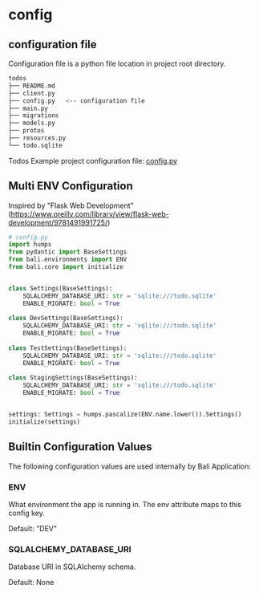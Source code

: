 # config 

## configuration file

Configuration file is a python file location in project root directory.

```bash
todos
├── README.md
├── client.py
├── config.py   <-- configuration file
├── main.py
├── migrations
├── models.py
├── protos
├── resources.py
└── todo.sqlite
```

Todos Example project configuration file: [config.py](examples/todos/config.py)


## Multi ENV Configuration

Inspired by "Flask Web Development" (https://www.oreilly.com/library/view/flask-web-development/9781491991725/)

```python
# config.py
import humps
from pydantic import BaseSettings
from bali.environments import ENV
from bali.core import initialize


class Settings(BaseSettings):
    SQLALCHEMY_DATABASE_URI: str = 'sqlite:///todo.sqlite'
    ENABLE_MIGRATE: bool = True
    
class DevSettings(BaseSettings):
    SQLALCHEMY_DATABASE_URI: str = 'sqlite:///todo.sqlite'
    ENABLE_MIGRATE: bool = True
    
class TestSettings(BaseSettings):
    SQLALCHEMY_DATABASE_URI: str = 'sqlite:///todo.sqlite'
    ENABLE_MIGRATE: bool = True
    
class StagingSettings(BaseSettings):
    SQLALCHEMY_DATABASE_URI: str = 'sqlite:///todo.sqlite'
    ENABLE_MIGRATE: bool = True


settings: Settings = humps.pascalize(ENV.name.lower()).Settings()
initialize(settings)
```

## Builtin Configuration Values

The following configuration values are used internally by Bali Application:

### ENV
What environment the app is running in. The env attribute maps to this config key.

Default: "DEV"


### SQLALCHEMY_DATABASE_URI
Database URI in SQLAlchemy schema.

Default: None
